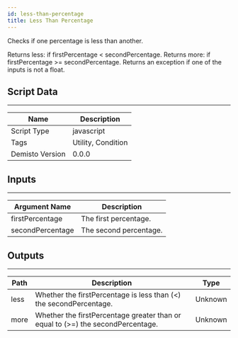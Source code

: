 ```yaml
---
id: less-than-percentage
title: Less Than Percentage
---
```


Checks if one percentage is less than another.

Returns less: if firstPercentage < secondPercentage.
Returns more: if firstPercentage >= secondPercentage.
Returns an exception if one of the inputs is not a float.

## Script Data
---

| **Name** | **Description** |
| --- | --- |
| Script Type | javascript |
| Tags | Utility, Condition |
| Demisto Version | 0.0.0 |

## Inputs
---

| **Argument Name** | **Description** |
| --- | --- |
| firstPercentage | The first percentage. |
| secondPercentage | The second percentage. |

## Outputs
---

| **Path** | **Description** | **Type** |
| --- | --- | --- |
| less | Whether the firstPercentage is less than (<) the secondPercentage. | Unknown |
| more | Whether the firstPercentage greater than or equal to (>=) the secondPercentage. | Unknown |
